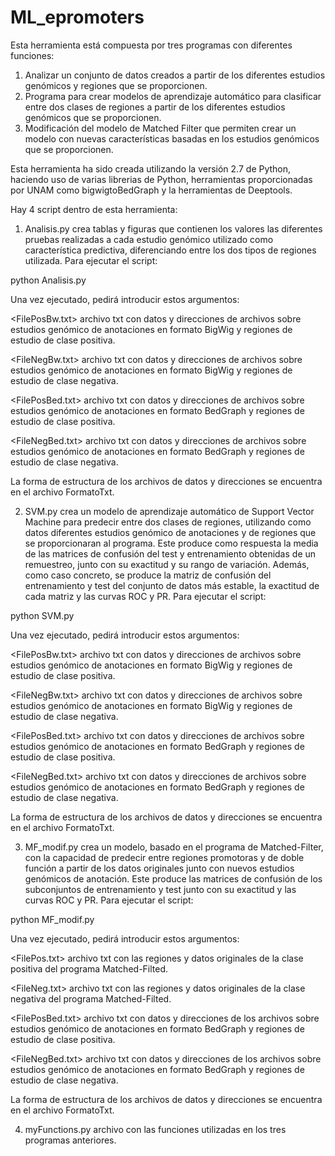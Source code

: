 # ML_epromoters

Esta herramienta está compuesta por tres programas con diferentes funciones: 

1. Analizar un conjunto de datos creados a partir de los diferentes estudios genómicos y regiones que se proporcionen. 
2. Programa para crear modelos de aprendizaje automático para clasificar entre dos clases de regiones a partir de los diferentes estudios genómicos que se proporcionen. 
3. Modificación del modelo de Matched Filter que permiten crear un modelo con nuevas características basadas en los estudios genómicos que se proporcionen. 

Esta herramienta ha sido creada utilizando la versión 2.7 de Python, haciendo uso de varias librerias de Python, herramientas proporcionadas por UNAM como bigwigtoBedGraph y la herramientas de Deeptools. 

Hay 4 script dentro de esta herramienta: 

1. Analisis.py crea tablas y figuras que contienen los valores las diferentes pruebas realizadas a cada estudio genómico utilizado como característica predictiva, diferenciando entre los dos tipos de regiones utilizada. Para ejecutar el script:

python Analisis.py 

Una vez ejecutado, pedirá introducir estos argumentos: 

<FilePosBw.txt> archivo txt con datos y direcciones de archivos sobre estudios genómico de anotaciones en formato BigWig y regiones de estudio de clase positiva.

<FileNegBw.txt> archivo txt con datos y direcciones de archivos sobre estudios genómico de anotaciones en formato BigWig y regiones de estudio de clase negativa.

<FilePosBed.txt> archivo txt con datos y direcciones de archivos sobre estudios genómico de anotaciones en formato BedGraph y regiones de estudio de clase positiva.

<FileNegBed.txt> archivo txt con datos y direcciones de archivos sobre estudios genómico de anotaciones en formato BedGraph y regiones de estudio de clase negativa.

La forma de estructura de los archivos de datos y direcciones se encuentra en el archivo FormatoTxt.

2. SVM.py crea un modelo de aprendizaje automático de Support Vector Machine para predecir entre dos clases de regiones, utilizando como datos diferentes estudios genómico de anotaciones y de regiones que se proporcionaran al programa. Este produce como respuesta la media de las matrices de confusión del test y entrenamiento obtenidas de un remuestreo, junto con su exactitud y su rango de variación. Además, como caso concreto, se produce la matriz de confusión del entrenamiento y test del conjunto de datos más estable, la exactitud de cada matriz y las curvas ROC y PR. Para ejecutar el script:

python SVM.py 

Una vez ejecutado, pedirá introducir estos argumentos: 

<FilePosBw.txt> archivo txt con datos y direcciones de archivos sobre estudios genómico de anotaciones en formato BigWig y regiones de estudio de clase positiva.

<FileNegBw.txt> archivo txt con datos y direcciones de archivos sobre estudios genómico de anotaciones en formato BigWig y regiones de estudio de clase negativa.

<FilePosBed.txt> archivo txt con datos y direcciones de archivos sobre estudios genómico de anotaciones en formato BedGraph y regiones de estudio de clase positiva.

<FileNegBed.txt> archivo txt con datos y direcciones de archivos sobre estudios genómico de anotaciones en formato BedGraph y regiones de estudio de clase negativa.

La forma de estructura de los archivos de datos y direcciones se encuentra en el archivo FormatoTxt.

3. MF_modif.py crea un modelo, basado en el programa de Matched-Filter, con la capacidad de predecir entre regiones promotoras y de doble función a partir de los datos originales junto con nuevos estudios genómicos de anotación. Este produce las matrices de confusión de los subconjuntos de entrenamiento y test junto con su exactitud y las curvas ROC y PR. Para ejecutar el script:

python MF_modif.py 

Una vez ejecutado, pedirá introducir estos argumentos: 

<FilePos.txt> archivo txt con las regiones y datos originales de la clase positiva del programa Matched-Filted.

<FileNeg.txt> archivo txt con las regiones y datos originales de la clase negativa del programa Matched-Filted.

<FilePosBed.txt> archivo txt con datos y direcciones de los archivos sobre estudios genómico de anotaciones en formato BedGraph y regiones de estudio de clase positiva.

<FileNegBed.txt> archivo txt con datos y direcciones de los archivos sobre estudios genómico de anotaciones en formato BedGraph y regiones de estudio de clase negativa.

La forma de estructura de los archivos de datos y direcciones se encuentra en el archivo FormatoTxt.

4. myFunctions.py archivo con las funciones utilizadas en los tres programas anteriores.




